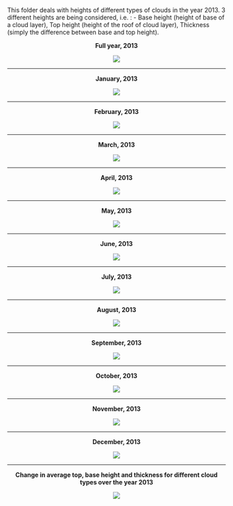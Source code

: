 This folder deals with heights of different types of clouds in the year 2013. 3 different heights are being considered, i.e. : -  Base height (height of base of a cloud layer), Top height (height of the roof of cloud layer), Thickness (simply the difference between base and top height).

<p align="center"> <strong>Full year, 2013</strong> </p>

<p align="center">
  <img src="fullyearcloudheight.png">
</p>

*******************************************************************************************************************************************************************************************

<p align="center"> <strong>January, 2013</strong> </p>

<p align="center">
  <img src="01jan2013cloudheight.png">
</p>

*******************************************************************************************************************************************************************************************

<p align="center"> <strong>February, 2013</strong> </p>

<p align="center">
  <img src="02feb2013cloudheight.png">
</p>

*******************************************************************************************************************************************************************************************

<p align="center"> <strong>March, 2013</strong> </p>

<p align="center">
  <img src="03mar2013cloudheight.png">
</p>

*******************************************************************************************************************************************************************************************

<p align="center"> <strong>April, 2013</strong> </p>

<p align="center">
  <img src="04apr2013cloudheight.png">
</p>

*******************************************************************************************************************************************************************************************

<p align="center"> <strong>May, 2013</strong> </p>

<p align="center">
  <img src="05may2013cloudheight.png">
</p>

*******************************************************************************************************************************************************************************************

<p align="center"> <strong>June, 2013</strong> </p>

<p align="center">
  <img src="06jun2013cloudheight.png">
</p>

*******************************************************************************************************************************************************************************************

<p align="center"> <strong>July, 2013</strong> </p>

<p align="center">
  <img src="07jul2013cloudheight.png">
</p>

*******************************************************************************************************************************************************************************************

<p align="center"> <strong>August, 2013</strong> </p>

<p align="center">
  <img src="08aug2013cloudheight.png">
</p>

*******************************************************************************************************************************************************************************************

<p align="center"> <strong>September, 2013</strong> </p>

<p align="center">
  <img src="09sep2013cloudheight.png">
</p>

*******************************************************************************************************************************************************************************************

<p align="center"> <strong>October, 2013</strong> </p>

<p align="center">
  <img src="10oct2013cloudheight.png">
</p>

*******************************************************************************************************************************************************************************************

<p align="center"> <strong>November, 2013</strong> </p>

<p align="center">
  <img src="11nov2013cloudheight.png">
</p>

*******************************************************************************************************************************************************************************************

<p align="center"> <strong>December, 2013</strong> </p>

<p align="center">
  <img src="12dec2013cloudheight.png">
</p>

******************************************************************************************************************************************************************************************

<p align="center"> <strong>Change in average top, base height and thickness for different cloud types over the year 2013</strong> </p>

<p align="center">
  <img src="cloudheoghttimeserieslogscale.png">
</p>
